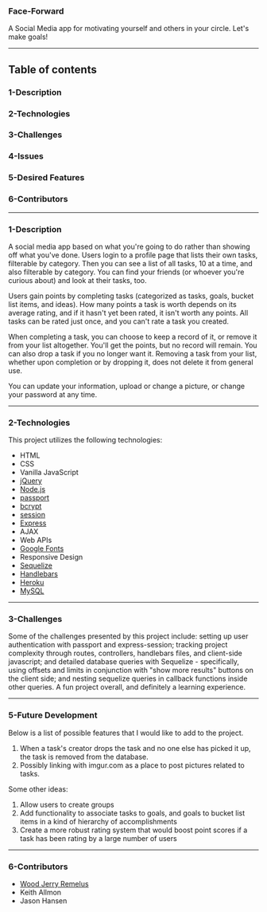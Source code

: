 ### Face-Forward
A Social Media app for motivating yourself and others in your circle.
Let's make goals!
  
---
## Table of contents
  
### 1-Description
### 2-Technologies
### 3-Challenges
### 4-Issues
### 5-Desired Features
### 6-Contributors

---
### 1-Description
A social media app based on what you're going to do rather than showing off what you've done. Users login to a profile page that lists their own tasks, filterable by category. Then you can see a list of all tasks, 10 at a time, and also filterable by category. You can find your friends (or whoever you're curious about) and look at their tasks, too.

Users gain points by completing tasks (categorized as tasks, goals, bucket list items, and ideas). How many points a task is worth depends on its average rating, and if it hasn't yet been rated, it isn't worth any points. All tasks can be rated just once, and you can't rate a task you created. 

When completing a task, you can choose to keep a record of it, or remove it from your list altogether. You'll get the points, but no record will remain. You can also drop a task if you no longer want it. Removing a task from your list, whether upon completion or by dropping it, does not delete it from general use.

You can update your information, upload or change a picture, or change your password at any time.

---
### 2-Technologies
  This project utilizes the following technologies:
- HTML
- CSS
- Vanilla JavaScript
- [jQuery](https://jquery.com/)
- [Node.js](https://nodejs.org/en/)
- [passport](https://www.npmjs.com/package/passport)
- [bcrypt](https://www.npmjs.com/package/bcrypt)
- [session](https://www.npmjs.com/package/express-session)
- [Express](https://expressjs.com/)
- AJAX
- Web APIs
- [Google Fonts](https://fonts.google.com/)
- Responsive Design
- [Sequelize](http://docs.sequelizejs.com/)
- [Handlebars](https://handlebarsjs.com/)
- [Heroku](https://www.heroku.com/)
- [MySQL](https://www.mysql.com/)

---
### 3-Challenges
Some of the challenges presented by this project include: setting up user authentication with passport and express-session; tracking project complexity through routes, controllers, handlebars files, and client-side javascript; and detailed database queries with Sequelize - specifically, using offsets and limits in conjunction with "show more results" buttons on the client side; and nesting sequelize queries in callback functions inside other queries. A fun project overall, and definitely a learning experience.

---
### 5-Future Development
  Below is a list of possible features that I would like to add to the project.
1.  When a task's creator drops the task and no one else has picked it up, the task is removed from the database.
2.  Possibly linking with imgur.com as a place to post pictures related to tasks.

Some other ideas:
1.  Allow users to create groups
2.  Add functionality to associate tasks to goals, and goals to bucket list items in a kind of hierarchy of accomplishments
3.  Create a more robust rating system that would boost point scores if a task has been rating by a large number of users

---
### 6-Contributors
- [Wood Jerry Remelus](https://github.com/DrWood89/)
- Keith Allmon
- Jason Hansen
